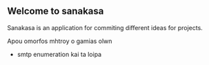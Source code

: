 ## Welcome to sanakasa ##

Sanakasa is an application for commiting different ideas for projects.

Apou omorfos
mhtroy o gamias olwn

+ smtp enumeration kai ta loipa
